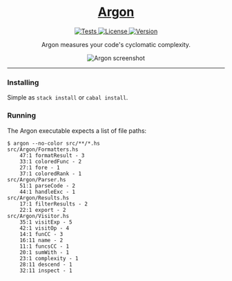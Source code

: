 <h1 align="center">
    <a href="https://github.com/rubik/argon">
        Argon
    </a>
</h1>

<p align="center">
    <a href="https://travis-ci.org/rubik/argon">
        <img alt="Tests"
             src="https://img.shields.io/travis/rubik/argon.svg?style=flat-square">
    </a>
    <a href="https://github.com/rubik/argon/blob/master/LICENSE">
        <img alt="License"
             src="https://img.shields.io/badge/license-ISC-blue.svg?style=flat-square">
    </a>
    <a href="https://hackage.haskell.org/package/argon">
        <img alt="Version"
             src="https://img.shields.io/hackage/v/argon.svg?label=version&amp;style=flat-square">
    </a>
</p>

<p align="center">
    Argon measures your code's cyclomatic complexity.
</p>

<p align="center">
    <img alt="Argon screenshot"
         src="https://cloud.githubusercontent.com/assets/238549/10630521/5a60346c-77d7-11e5-8e87-373bec72e777.png">
</p>

<hr>

### Installing

Simple as ``stack install`` or ``cabal install``.

### Running

The Argon executable expects a list of file paths:

    $ argon --no-color src/**/*.hs
    src/Argon/Formatters.hs
        47:1 formatResult - 3
        33:1 coloredFunc - 2
        27:1 fore - 1
        37:1 coloredRank - 1
    src/Argon/Parser.hs
        51:1 parseCode - 2
        44:1 handleExc - 1
    src/Argon/Results.hs
        17:1 filterResults - 2
        22:1 export - 2
    src/Argon/Visitor.hs
        35:1 visitExp - 5
        42:1 visitOp - 4
        14:1 funCC - 3
        16:11 name - 2
        11:1 funcsCC - 1
        20:1 sumWith - 1
        23:1 complexity - 1
        28:11 descend - 1
        32:11 inspect - 1
